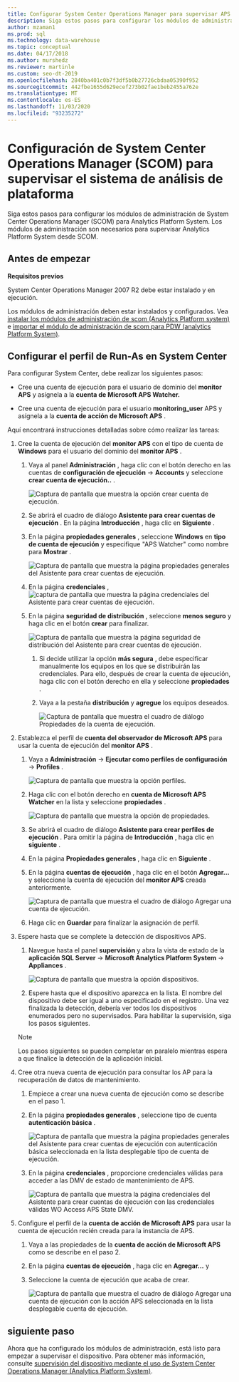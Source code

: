 ```yaml
---
title: Configurar System Center Operations Manager para supervisar APS
description: Siga estos pasos para configurar los módulos de administración de System Center Operations Manager (SCOM) para Analytics Platform System. Los módulos de administración son necesarios para supervisar Analytics Platform System desde SCOM.
author: mzaman1
ms.prod: sql
ms.technology: data-warehouse
ms.topic: conceptual
ms.date: 04/17/2018
ms.author: murshedz
ms.reviewer: martinle
ms.custom: seo-dt-2019
ms.openlocfilehash: 2840ba401c0b7f3df5b0b27726cbdaa05390f952
ms.sourcegitcommit: 442fbe1655d629ecef273b02fae1beb2455a762e
ms.translationtype: MT
ms.contentlocale: es-ES
ms.lasthandoff: 11/03/2020
ms.locfileid: "93235272"
---
```

# <a name="configure-system-center-operations-manager-scom-to-monitor-analytics-platform-system"></a>Configuración de System Center Operations Manager (SCOM) para supervisar el sistema de análisis de plataforma
Siga estos pasos para configurar los módulos de administración de System Center Operations Manager (SCOM) para Analytics Platform System. Los módulos de administración son necesarios para supervisar Analytics Platform System desde SCOM.  
  
## <a name="before-you-begin"></a><a name="BeforeBegin"></a>Antes de empezar  
**Requisitos previos**  
  
System Center Operations Manager 2007 R2 debe estar instalado y en ejecución.  
  
Los módulos de administración deben estar instalados y configurados. Vea [instalar los módulos de administración de scom &#40;Analytics Platform system&#41;](install-the-scom-management-packs.md) e [importar el módulo de administración de scom para PDW &#40;analytics Platform System&#41;](import-the-scom-management-pack-for-pdw.md).  
  
## <a name="configure-run-as-profile-in-system-center"></a><a name="ConfigureRunAsProfile"></a>Configurar el perfil de Run-As en System Center  
Para configurar System Center, debe realizar los siguientes pasos:  
  
-   Cree una cuenta de ejecución para el usuario de dominio del **monitor APS** y asígnela a la **cuenta de Microsoft APS Watcher.**  
  
-   Cree una cuenta de ejecución para el usuario **monitoring_user** APS y asígnela a la **cuenta de acción de Microsoft APS** .  
  
Aquí encontrará instrucciones detalladas sobre cómo realizar las tareas:  
  
1.  Cree la cuenta de ejecución del **monitor APS** con el tipo de cuenta de **Windows** para el usuario del dominio del **monitor APS** .  
  
    1.  Vaya al panel **Administración** , haga clic con el botón derecho en las cuentas de **configuración de ejecución**  ->  **Accounts** y seleccione **crear cuenta de ejecución..** .  
  
        ![Captura de pantalla que muestra la opción crear cuenta de ejecución.](./media/configure-scom-to-monitor-analytics-platform-system/ConfigureScomCreateRunAsAccount.png "ConfigureScomCreateRunAsAccount")  
  
    2.  Se abrirá el cuadro de diálogo **Asistente para crear cuentas de ejecución** . En la página **Introducción** , haga clic en **Siguiente** .  
  
    3.  En la página **propiedades generales** , seleccione **Windows** en **tipo de cuenta de ejecución** y especifique "APS Watcher" como nombre para **Mostrar** .  
  
        ![Captura de pantalla que muestra la página propiedades generales del Asistente para crear cuentas de ejecución.](./media/configure-scom-to-monitor-analytics-platform-system/CreateRunAsAccountWizardGeneralProperties.png "CreateRunAsAccountWizardGeneralProperties")  
  
    4.  En la página **credenciales** , ![captura de pantalla que muestra la página credenciales del Asistente para crear cuentas de ejecución.](./media/configure-scom-to-monitor-analytics-platform-system/CreateRunAsAccountWizardCredentials.png "CreateRunAsAccountWizardCredentials")  
  
    5.  En la página **seguridad de distribución** , seleccione **menos seguro** y haga clic en el botón **crear** para finalizar.  
  
        ![Captura de pantalla que muestra la página seguridad de distribución del Asistente para crear cuentas de ejecución.](./media/configure-scom-to-monitor-analytics-platform-system/CreateRunAsAccountWizardDistributionSecurity.png "CreateRunAsAccountWizardDistributionSecurity")  
  
        1.  Si decide utilizar la opción **más segura** , debe especificar manualmente los equipos en los que se distribuirán las credenciales. Para ello, después de crear la cuenta de ejecución, haga clic con el botón derecho en ella y seleccione **propiedades** .  
  
        2.  Vaya a la pestaña **distribución** y **agregue** los equipos deseados.  
  
            ![Captura de pantalla que muestra el cuadro de diálogo Propiedades de la cuenta de ejecución.](./media/configure-scom-to-monitor-analytics-platform-system/RunAsAccountProperties.png "RunAsAccountProperties")  
  
2.  Establezca el perfil de **cuenta del observador de Microsoft APS** para usar la cuenta de ejecución del **monitor APS** .  
  
    1.  Vaya a **Administración**  ->  **Ejecutar como perfiles de configuración**  ->  **Profiles** .  
  
        ![Captura de pantalla que muestra la opción perfiles.](./media/configure-scom-to-monitor-analytics-platform-system/AdministrationRunAsConfigurationProfiles.png "AdministrationRunAsConfigurationProfiles")  
  
    2.  Haga clic con el botón derecho en **cuenta de Microsoft APS Watcher** en la lista y seleccione **propiedades** .  
  
        ![Captura de pantalla que muestra la opción de propiedades.](./media/configure-scom-to-monitor-analytics-platform-system/MicrosoftApsWatcherAccountProperties.png "MicrosoftApsWatcherAccountProperties")  
  
    3.  Se abrirá el cuadro de diálogo **Asistente para crear perfiles de ejecución** . Para omitir la página de **Introducción** , haga clic en **siguiente** .  
  
    4.  En la página **Propiedades generales** , haga clic en **Siguiente** .  
  
    5.  En la página **cuentas de ejecución** , haga clic en el botón **Agregar...** y seleccione la cuenta de ejecución del **monitor APS** creada anteriormente.  
  
        ![Captura de pantalla que muestra el cuadro de diálogo Agregar una cuenta de ejecución.](./media/configure-scom-to-monitor-analytics-platform-system/RunAsProfileWizardAdd.png "RunAsProfileWizardAdd")  
  
    6.  Haga clic en **Guardar** para finalizar la asignación de perfil.  
  
3.  Espere hasta que se complete la detección de dispositivos APS.  
  
    1.  Navegue hasta el panel **supervisión** y abra la vista de estado de la **aplicación SQL Server**  ->  **Microsoft Analytics Platform System**  ->  **Appliances** .  
  
        ![Captura de pantalla que muestra la opción dispositivos.](./media/configure-scom-to-monitor-analytics-platform-system/SqlServerApplianceMicrosoftApsAppliances.png "SqlServerApplianceMicrosoftApsAppliances")  
  
    2.  Espere hasta que el dispositivo aparezca en la lista. El nombre del dispositivo debe ser igual a uno especificado en el registro. Una vez finalizada la detección, debería ver todos los dispositivos enumerados pero no supervisados. Para habilitar la supervisión, siga los pasos siguientes.  
  
    > [!NOTE]  
    > Los pasos siguientes se pueden completar en paralelo mientras espera a que finalice la detección de la aplicación inicial.  
  
4.  Cree otra nueva cuenta de ejecución para consultar los AP para la recuperación de datos de mantenimiento.  
  
    1.  Empiece a crear una nueva cuenta de ejecución como se describe en el paso 1.  
  
    2.  En la página **propiedades generales** , seleccione tipo de cuenta **autenticación básica** .  
  
        ![Captura de pantalla que muestra la página propiedades generales del Asistente para crear cuentas de ejecución con autenticación básica seleccionada en la lista desplegable tipo de cuenta de ejecución.](./media/configure-scom-to-monitor-analytics-platform-system/CreateRunAsAccountWizardGeneralProperties2.png "CreateRunAsAccountWizardGeneralProperties2")  
  
    3.  En la página **credenciales** , proporcione credenciales válidas para acceder a las DMV de estado de mantenimiento de APS.  
  
        ![Captura de pantalla que muestra la página credenciales del Asistente para crear cuentas de ejecución con las credenciales válidas WO Access APS State DMV.](./media/configure-scom-to-monitor-analytics-platform-system/CreateRunAsAccountWizardCredentials2.png "CreateRunAsAccountWizardCredentials2")  
  
5.  Configure el perfil de la **cuenta de acción de Microsoft APS** para usar la cuenta de ejecución recién creada para la instancia de APS.  
  
    1.  Vaya a las propiedades de la **cuenta de acción de Microsoft APS** como se describe en el paso 2.  
  
    2.  En la página **cuentas de ejecución** , haga clic en **Agregar...** y 
    3.  Seleccione la cuenta de ejecución que acaba de crear.  
  
        ![Captura de pantalla que muestra el cuadro de diálogo Agregar una cuenta de ejecución con la acción APS seleccionada en la lista desplegable cuenta de ejecución.](./media/configure-scom-to-monitor-analytics-platform-system/RunAsProfileWizardAdd2.png "RunAsProfileWizardAdd2")  
  
## <a name="next-step"></a>siguiente paso  
Ahora que ha configurado los módulos de administración, está listo para empezar a supervisar el dispositivo. Para obtener más información, consulte [supervisión del dispositivo mediante el uso de System Center Operations Manager &#40;Analytics Platform System&#41;](monitor-the-appliance-by-using-system-center-operations-manager.md).  
  
<!-- MISSING LINKS ## See Also  
[Common Metadata Query Examples &#40;SQL Server PDW&#41;](../sqlpdw/common-metadata-query-examples-sql-server-pdw.md)  -->  
  
